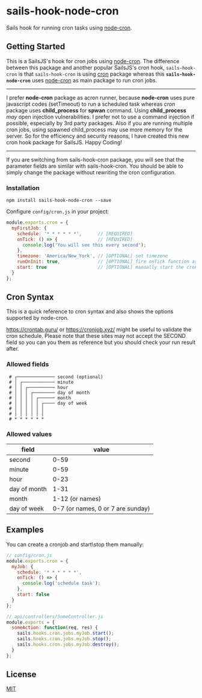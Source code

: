 # sails-hook-node-cron

Sails hook for running cron tasks using [node-cron](https://www.npmjs.com/package/node-cron).

## Getting Started

This is a SailsJS's hook for cron jobs using [node-cron](https://www.npmjs.com/package/node-cron). The difference between this package and another popular SailsJS's cron hook, `sails-hook-cron` is that `sails-hook-cron` is using [cron](https://www.npmjs.com/package/cron) package whereas this **`sails-hook-node-cron`** uses [node-cron](https://www.npmjs.com/package/node-cron) as main package to run cron jobs.  

---

I prefer **node-cron** package as acron runner, because **node-cron** uses pure javascript codes (setTimeout) to run a scheduled task whereas *cron* package uses **child_process** for **spwan** command. Using **child_process** *may* open injection vulnerabilities. I prefer not to use a command injection if possible, especially by 3rd party packages. Also if you are running multiple cron jobs, using spawned child_process may use more memory for the server. So for the efficiency and security reasons, I have created this new cron hook package for SailsJS.
Happy Coding!

---

If you are switching from sails-hook-cron package, you will see that the parameter fields are similar with sails-hook-cron. You should be able to simply change the package without rewriting the cron configuration.

### Installation

```shell
npm install sails-hook-node-cron --save
```

Configure `config/cron.js` in your project:

```javascript
module.exports.cron = {
  myFirstJob: {
    schedule: '* * * * * *',      // [REQUIRED]
    onTick: () => {               // [REQUIRED]
      console.log('You will see this every second');
    },
    timezone: 'America/New_York', // [OPTIONAL] set timezone
    runOnInit: true,              // [OPTIONAL] fire onTick function as soon as the cron is initialized
    start: true                   // [OPTIONAL] manually start the cron task (DEFAULT = true) See below for the example
  }
};
```

## Cron Syntax

This is a quick reference to cron syntax and also shows the options supported by node-cron.

https://crontab.guru/ or https://cronjob.xyz/ might be useful to validate the cron schedule.
Please note that these sites may not accept the SECOND field so you can you them as reference but you should check your run result after.

### Allowed fields

```
 # ┌────────────── second (optional)
 # │ ┌──────────── minute
 # │ │ ┌────────── hour
 # │ │ │ ┌──────── day of month
 # │ │ │ │ ┌────── month
 # │ │ │ │ │ ┌──── day of week
 # │ │ │ │ │ │
 # │ │ │ │ │ │
 # * * * * * *
```

### Allowed values

|     field    |        value        |
|--------------|---------------------|
|    second    |         0-59        |
|    minute    |         0-59        |
|     hour     |         0-23        |
| day of month |         1-31        |
|     month    |     1-12 (or names) |
|  day of week |     0-7 (or names, 0 or 7 are sunday)  |

## Examples

You can create a cronjob and start\stop them manually:

```javascript
// config/cron.js
module.exports.cron = {
  myJob: {
    schedule: '* * * * * *',
    onTick: () => {
      console.log('schedule task');
    },
    start: false
  }
};

// api/controllers/SomeController.js
module.exports = {
  someAction: function(req, res) {
    sails.hooks.cron.jobs.myJob.start();
    sails.hooks.cron.jobs.myJob.stop();
    sails.hooks.cron.jobs.myJob.destroy();
  }
};
```

## License

[MIT](./LICENSE)
